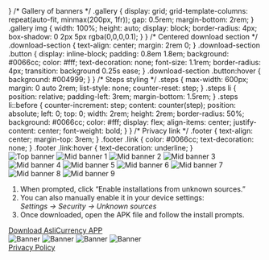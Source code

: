 <!DOCTYPE html>
<html lang="en">
<head>
  <meta charset="UTF-8">
  <title> AsliCurrency</title>
 
  <meta name="viewport" content="width=device-width, initial-scale=1">
}
    /* Gallery of banners */
    .gallery {
      display: grid;
      grid-template-columns: repeat(auto-fit, minmax(200px, 1fr));
      gap: 0.5rem;
      margin-bottom: 2rem;
    }
    .gallery img {
      width: 100%;
      height: auto;
      display: block;
      border-radius: 4px;
      box-shadow: 0 2px 5px rgba(0,0,0,0.1);
    }
}
    /* Centered download section */
    .download-section {
      text-align: center;
      margin: 2rem 0;
    }
    .download-section .button {
      display: inline-block;
      padding: 0.8em 1.8em;
      background: #0066cc;
      color: #fff;
      text-decoration: none;
      font-size: 1.1rem;
      border-radius: 4px;
      transition: background 0.25s ease;
    }
    .download-section .button:hover {
      background: #004999;
    }
}
    /* Steps styling */
    .steps {
      max-width: 600px;
      margin: 0 auto 2rem;
      list-style: none;
      counter-reset: step;
    }
    .steps li {
      position: relative;
      padding-left: 3rem;
      margin-bottom: 1.5rem;
    }
    .steps li::before {
      counter-increment: step;
      content: counter(step);
      position: absolute;
      left: 0; top: 0;
      width: 2rem; height: 2rem;
      border-radius: 50%;
      background: #0066cc;
      color: #fff;
      display: flex;
      align-items: center;
      justify-content: center;
      font-weight: bold;
    }
}
    /* Privacy link */
    .footer {
      text-align: center;
      margin-top: 3rem;
    }
    .footer .link {
      color: #0066cc;
      text-decoration: none;
    }
    .footer .link:hover {
      text-decoration: underline;
    }
    
  </style>
</head>
<body>

  <!-- Banners -->
  <div class="gallery">
    <img src="/css/assets/top1.jpg" alt="Top banner">
    <img src="/css/assets/top2.jpg" alt="Mid banner 1">
    <img src="/css/assets/top3.jpg" alt="Mid banner 2">
    <img src="/css/assets/top4.jpg" alt="Mid banner 3">
    <img src="/css/assets/top5.jpg" alt="Mid banner 4">
    <img src="/css/assets/top6.jpg" alt="Mid banner 5">
    <img src="/css/assets/top7.jpg" alt="Mid banner 6">
    <img src="/css/assets/top8.jpg" alt="Mid banner 7">
    <img src="/css/assets/top9.jpg" alt="Mid banner 8">
    <img src="/css/assets/top10.jpg" alt="Mid banner 9">
  </div>

  <!-- Install steps -->
  <ol class="steps">
    <li>When prompted, click “Enable installations from unknown sources.”</li>
    <li>You can also manually enable it in your device settings:<br>
        <em>Settings → Security → Unknown sources</em>
    </li>
    <li>Once downloaded, open the APK file and follow the install prompts.</li>
  </ol>

  <!-- Download button -->
  <div class="download-section">
    <a class="button"
       href="https://github.com/nedge-developers/aslicurrency/releases/download/v2.0/Aslicurrency.apk"
       target="_blank" rel="noopener">
      Download AsliCurrency APP
    </a>
  </div>

  <!-- More banners if needed -->
  <div class="gallery">
    <img src="/css/assets/top11.jpg" alt="Banner">
    <img src="/css/assets/top12.jpg" alt="Banner">
    <img src="/css/assets/top13.jpg" alt="Banner">
    <img src="/css/assets/top14.jpg" alt="Banner">
  </div>

  <!-- Footer -->
  <div class="footer">
    <a href="/privacy/" class="link">Privacy Policy</a>
  </div>

</body>
</html>
